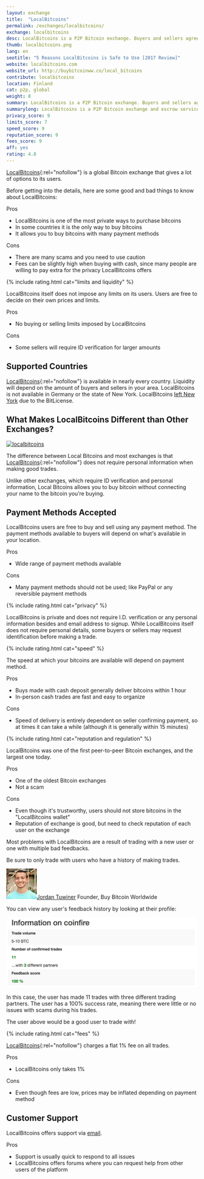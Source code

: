 ```yaml
---
layout: exchange
title:  "LocalBitcoins"
permalink: /exchanges/localbitcoins/
exchange: localbitcoins
desc: LocalBitcoins is a P2P Bitcoin exchange. Buyers and sellers agree on trade terms, and LocalBitcoins is used as escrow.
thumb: localbitcoins.png
lang: en
seotitle: "5 Reasons LocalBitcoins is Safe to Use [2017 Review]"
website: localbitcoins.com
website_url: http://buybitcoinww.co/local_bitcoins
contribute: localbitcoins
location: Finland
cat: p2p, global
weight: 8
summary: LocalBitcoins is a P2P Bitcoin exchange. Buyers and sellers agree on trade terms, and LocalBitcoins is used as escrow.
summarylong: LocalBitcoins is a P2P Bitcoin exchange and escrow service. Buyers and sellers agree on trade terms, and LocalBitcoins makes sure the trade goes through with no problems for both parties. LocalBitcoins is considered a good way to buy bitcoins privately or with cash.  
privacy_score: 9
limits_score: 7
speed_score: 9
reputation_score: 9
fees_score: 9
aff: yes
rating: 4.8
---
```

[LocalBitcoins](http://buybitcoinww.co/local_bitcoins){:rel="nofollow"} is a global Bitcoin exchange that gives a lot of options to its users. 

Before getting into the details, here are some good and bad things to know about LocalBitcoins:

<div class="exchange-pros exchange-pros-buylist col-md-6"> 
	<div class="exchange-pros-title">Pros</div> 
	<ul class="quick-info-pros"> 
		<li>LocalBitcoins is one of the most private ways to purchase bitcoins</li> 
		<li>In some countries it is the only way to buy bitcoins</li>
		<li>It allows you to buy bitcoins with many payment methods</li>
	</ul> 
</div>

<div class="exchange-pros exchange-pros-buylist col-md-6"> 
	<div class="exchange-pros-title">Cons</div> 
	<ul class="quick-info-cons"> 
		<li>There are many scams and you need to use caution</li>
		<li>Fees can be slightly high when buying with cash, since many people are willing to pay extra for the privacy LocalBitcoins offers</li>
	</ul> 
</div>

{% include rating.html cat="limits and liquidity" %} 

LocalBitcoins itself does not impose any limits on its users. Users are free to decide on their own prices and limits. 

<div class="exchange-pros exchange-pros-buylist col-md-6"> 
	<div class="exchange-pros-title">Pros</div> 
	<ul class="quick-info-pros"> 
		<li>No buying or selling limits imposed by LocalBitcoins</li>
	</ul> 
</div>

<div class="exchange-pros exchange-pros-buylist col-md-6"> 
	<div class="exchange-pros-title">Cons</div> 
	<ul class="quick-info-cons"> 
		<li>Some sellers will require ID verification for larger amounts</li>
	</ul> 
</div>

## Supported Countries
[LocalBitcoins](http://buybitcoinww.co/local_bitcoins){:rel="nofollow"} is available in nearly every country. Liquidity will depend on the amount of buyers and sellers in your area. LocalBitcoins is not available in Germany or the state of New York. LocalBitcoins [left New York](https://bitcoinmagazine.com/articles/bitquick-local-bitcoins-terminate-service-ny-due-bitlicense-compliance-costs-1439414074) due to the BitLicense. 

## What Makes LocalBitcoins Different than Other Exchanges?

<a rel="nofollow" target="_blank" href="http://buybitcoinww.co/local_bitcoins">
<img class="img-responsive kb-helper" alt="localbitcoins" src="/img/instantly/lb.png">
</a>

The difference between Local Bitcoins and most exchanges is that [LocalBitcoins](http://buybitcoinww.co/local_bitcoins){:rel="nofollow"} does not require personal information when making good trades. 

Unlike other exchanges, which require ID verification and personal information, Local Bitcoins allows you to buy bitcoin without connecting your name to the bitcoin you’re buying.  

## Payment Methods Accepted
LocalBitcoins users are free to buy and sell using any payment method. The payment methods available to buyers will depend on what's available in your location. 

<div class="exchange-pros exchange-pros-buylist col-md-6"> 
	<div class="exchange-pros-title">Pros</div> 
	<ul class="quick-info-pros"> 
		<li>Wide range of payment methods available</li>
	</ul> 
</div>

<div class="exchange-pros exchange-pros-buylist col-md-6"> 
	<div class="exchange-pros-title">Cons</div> 
	<ul class="quick-info-cons"> 
		<li>Many payment methods should not be used; like PayPal or any reversible payment methods</li>
	</ul> 
</div>

{% include rating.html cat="privacy" %}

LocalBitcoins is private and does not require I.D. verification or any personal information besides and email address to signup. While LocalBitcoins itself does not require personal details, some buyers or sellers may request identification before making a trade. 


{% include rating.html cat="speed" %} 

The speed at which your bitcoins are available will depend on payment method. 

<div class="exchange-pros exchange-pros-buylist col-md-6"> 
	<div class="exchange-pros-title">Pros</div> 
	<ul class="quick-info-pros"> 
		<li>Buys made with cash deposit generally deliver bitcoins within 1 hour</li>
		<li>In-person cash trades are fast and easy to organize</li>
	</ul> 
</div>

<div class="exchange-pros exchange-pros-buylist col-md-6"> 
	<div class="exchange-pros-title">Cons</div> 
	<ul class="quick-info-cons"> 
		<li>Speed of delivery is entirely dependent on seller confirming payment, so at times it can take a while (although it is generally within 15 minutes)</li>
	</ul> 
</div>

{% include rating.html cat="reputation and regulation" %} 

LocalBitcoins was one of the first peer-to-peer Bitcoin exchanges, and the largest one today. 

<div class="exchange-pros exchange-pros-buylist col-md-6"> 
	<div class="exchange-pros-title">Pros</div> 
	<ul class="quick-info-pros"> 
		<li>One of the oldest Bitcoin exchanges</li>
		<li>Not a scam</li>
	</ul> 
</div>

<div class="exchange-pros exchange-pros-buylist col-md-6"> 
	<div class="exchange-pros-title">Cons</div> 
	<ul class="quick-info-cons"> 
		<li>Even though it's trustworthy, users should not store bitcoins in the "LocalBitcoins wallet"</li>
		<li>Reputation of exchange is good, but need to check reputation of each user on the exchange</li>
	</ul> 
</div>

<div class="quote-box">
<p>Most problems with LocalBitcoins are a result of trading with a new user or one with multiple bad feedbacks.</p>

<p>Be sure to only trade with users who have a history of making trades.</p>

<div class="quote-ref"><img src="/img/icons/jtsmall.jpg"><a href="https://www.jordantuwiner.com/">Jordan Tuwiner</a> <span class="position">Founder, Buy Bitcoin Worldwide</span></div>
</div>

You can view any user's feedback history by looking at their profile: 

<img class="img-responsive kb-helper" alt="localbitcoins" src="/img/reviews/lbfeedback.png">

In this case, the user has made 11 trades with three different trading partners. The user has a 100% success rate, meaning there were little or no issues with scams during his trades. 

The user above would be a good user to trade with! 

{% include rating.html cat="fees" %}

[LocalBitcoins](http://buybitcoinww.co/local_bitcoins){:rel="nofollow"} charges a flat 1% fee on all trades. 

<div class="exchange-pros exchange-pros-buylist col-md-6"> 
	<div class="exchange-pros-title">Pros</div> 
	<ul class="quick-info-pros"> 
		<li>LocalBitcoins only takes 1%</li>
	</ul> 
</div>

<div class="exchange-pros exchange-pros-buylist col-md-6"> 
	<div class="exchange-pros-title">Cons</div> 
	<ul class="quick-info-cons"> 
		<li>Even though fees are low, prices may be inflated depending on payment method</li>
	</ul> 
</div>

## Customer Support
LocalBitcoins offers support via [email](https://localbitcoins.com/support/request/?indicator=4). 

<div class="exchange-pros exchange-pros-buylist col-md-12"> 
	<div class="exchange-pros-title">Pros</div> 
	<ul class="quick-info-pros"> 
		<li>Support is usually quick to respond to all issues</li>
		<li>LocalBitcoins offers forums where you can request help from other users of the platform</li>
	</ul> 
</div>